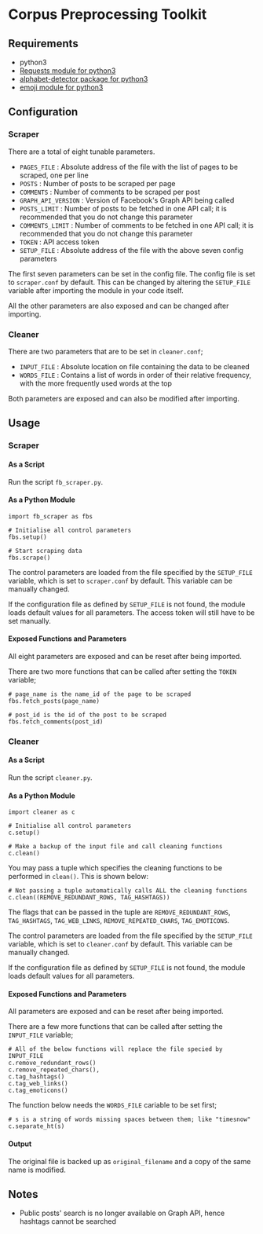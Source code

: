 # Corpus Preprocessing Toolkit

## Requirements

- python3
- [Requests module for python3](http://docs.python-requests.org/en/master/)
- [alphabet-detector package for python3](https://github.com/EliFinkelshteyn/alphabet-detector)
- [emoji module for python3](https://pypi.python.org/pypi/emoji)

## Configuration

### Scraper

There are a total of eight tunable parameters.

- `PAGES_FILE`          :   Absolute address of the file with the list of pages to be scraped, one per line
- `POSTS`               :   Number of posts to be scraped per page
- `COMMENTS`            :   Number of comments to be scraped per post
- `GRAPH_API_VERSION`   :   Version of Facebook's Graph API being called
- `POSTS_LIMIT`         :   Number of posts to be fetched in one API call; it is recommended that you do not change this parameter
- `COMMENTS_LIMIT`      :   Number of comments to be fetched in one API call; it is recommended that you do not change this parameter
- `TOKEN`               :   API access token
- `SETUP_FILE`          :   Absolute address of the file with the above seven config parameters

The first seven parameters can be set in the config file. The config file is set to `scraper.conf` by default. This can be changed by altering the `SETUP_FILE` variable after importing the module in your code itself.

All the other parameters are also exposed and can be changed after importing.

### Cleaner

There are two parameters that are to be set in `cleaner.conf`;
- `INPUT_FILE`          :   Absolute location on file containing the data to be cleaned
- `WORDS_FILE`          :   Contains a list of words in order of their relative frequency, with the more frequently used words at the top

Both parameters are exposed and can also be modified after importing.

## Usage

### Scraper

#### As a Script

Run the script `fb_scraper.py`.

#### As a Python Module

```
import fb_scraper as fbs

# Initialise all control parameters
fbs.setup()

# Start scraping data
fbs.scrape()
```
The control parameters are loaded from the file specified by the `SETUP_FILE` variable, which is set to `scraper.conf` by default. This variable can be manually changed.

If the configuration file as defined by `SETUP_FILE` is not found, the module loads default values for all parameters. The access token will still have to be set manually.

#### Exposed Functions and Parameters

All eight parameters are exposed and can be reset after being imported.

There are two more functions that can be called after setting the `TOKEN` variable;
```
# page_name is the name_id of the page to be scraped
fbs.fetch_posts(page_name)
```
```
# post_id is the id of the post to be scraped
fbs.fetch_comments(post_id)
```

### Cleaner

#### As a Script

Run the script `cleaner.py`.

#### As a Python Module

```
import cleaner as c

# Initialise all control parameters
c.setup()

# Make a backup of the input file and call cleaning functions
c.clean()
```
You may pass a tuple which specifies the cleaning functions to be performed in `clean()`. This is shown below:
```
# Not passing a tuple automatically calls ALL the cleaning functions
c.clean((REMOVE_REDUNDANT_ROWS, TAG_HASHTAGS))
```
The flags that can be passed in the tuple are `REMOVE_REDUNDANT_ROWS`, `TAG_HASHTAGS`, `TAG_WEB_LINKS`, `REMOVE_REPEATED_CHARS`, `TAG_EMOTICONS`.

The control parameters are loaded from the file specified by the `SETUP_FILE` variable, which is set to `cleaner.conf` by default. This variable can be manually changed.

If the configuration file as defined by `SETUP_FILE` is not found, the module loads default values for all parameters.

#### Exposed Functions and Parameters

All parameters are exposed and can be reset after being imported.

There are a few more functions that can be called after setting the `INPUT_FILE` variable;
```
# All of the below functions will replace the file specied by INPUT_FILE
c.remove_redundant_rows()
c.remove_repeated_chars(),
c.tag_hashtags()
c.tag_web_links()
c.tag_emoticons()
```

The function below needs the `WORDS_FILE` cariable to be set first;
```
# s is a string of words missing spaces between them; like "timesnow"
c.separate_ht(s)
```

#### Output
The original file is backed up as `original_filename` and a copy of the same name is modified.

## Notes

- Public posts' search is no longer available on Graph API, hence hashtags cannot be searched